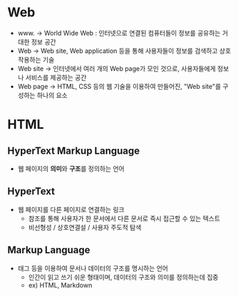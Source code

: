 # Web
- www. -> World Wide Web : 인터넷으로 연결된 컴퓨터들이 정보를 공유하는 거대한 정보 공간
- Web -> Web site, Web application 등을 통해 사용자들이 정보를 검색하고 상호 작용하는 기술
- Web site -> 인터넷에서 여러 개의 Web page가 모인 것으로, 사용자들에게 정보나 서비스를 제공하는 공간
- Web page -> HTML, CSS 등의 웹 기술을 이용하여 만들어진, "Web site"를 구성하는 하나의 요소

# HTML
## HyperText Markup Language
- 웹 페이지의 **의미**와 **구조**를 정의하는 언어
## HyperText
- 웹 페이지를 다른 페이지로 연결하는 링크
    - 참조를 통해 사용자가 한 문서에서 다른 문서로 즉시 접근할 수 있는 텍스트
    - 비선형성 / 상호연결설 / 사용자 주도적 탐색
## Markup Language
- 태그 등을 이용하여 문서나 데이터의 구조를 명시하는 언어
    - 인간이 읽고 쓰기 쉬운 형태이며, 데이터의 구조와 의미를 정의하는데 집중
    - ex) HTML, Markdown
